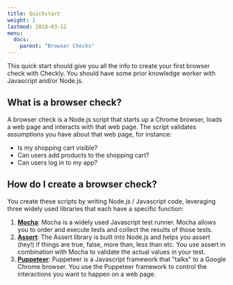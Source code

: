 ```yaml
---
title: Quickstart
weight: 1
lastmod: 2018-03-12
menu:
  docs:
    parent: "Browser Checks"
---
```


This quick start should give you all the info to create your first browser check with Checkly. You should have some prior
knowledge worker with Javascript and/or Node.js.

## What is a browser check?

A browser check is a Node.js script that starts up a Chrome browser, loads a web page and interacts with that web page.
The script validates assumptions you have about that web page, for instance:

- Is my shopping cart visible?
- Can users add products to the shopping cart?
- Can users log in to my app?

## How do I create a browser check?

You create these scripts by writing Node.js / Javascript code, leveraging three widely used libraries that each have a
specific function:

1. **[Mocha](https://mochajs.org/)**: Mocha is a widely used Javascript test runner. Mocha allows you to order and execute tests and collect 
the results of those tests.
3. **[Assert](https://nodejs.org/api/assert.html)**: The Assert library is built into Node.js and helps you assert (hey!) if things are true, false, more than, less
than etc. You use assert in combination with Mocha to validate the actual values in your test.
2. **[Puppeteer](https://github.com/GoogleChrome/puppeteer)**: Puppeteer is a Javascript framework that "talks" to a Google Chrome browser. You use the Puppeteer framework
to control the interactions you want to happen on a web page. 


